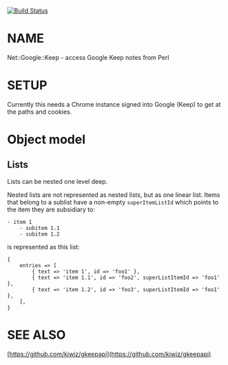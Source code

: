 
[![Build Status](https://travis-ci.org/Corion/Net-Google-Keep.svg?branch=master)](https://github.com/Corion/Net-Google-Keep)

# NAME

Net::Google::Keep - access Google Keep notes from Perl

# SETUP

Currently this needs a Chrome instance signed into Google (Keep) to get at the
paths and cookies.

# Object model

## Lists

Lists can be nested one level deep.

Nested lists are not represented as nested lists, but as one linear list.
Items that belong to a sublist have a non-empty `superItemListId` which points
to the item they are subsidiary to:

    - item 1
        - subitem 1.1
        - subitem 1.2

is represented as this list:

    {
        entries => [
            { text => 'item 1', id => 'foo1' },
            { text => 'item 1.1', id => 'foo2', superListItemId => 'foo1' },
            { text => 'item 1.2', id => 'foo3', superListItemId => 'foo1' },
        ],
    }

# SEE ALSO

[https://github.com/kiwiz/gkeepapi](https://github.com/kiwiz/gkeepapi)
